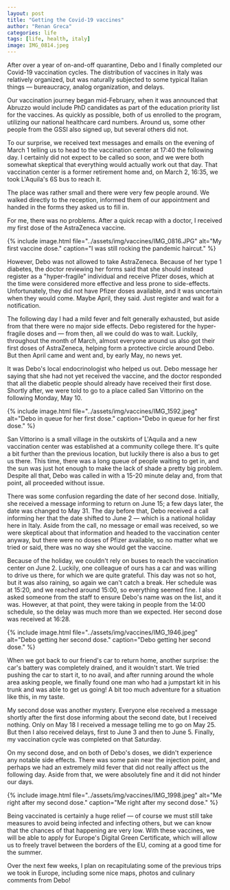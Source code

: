 ```yaml
---
layout: post
title: "Getting the Covid-19 vaccines"
author: "Renan Greca"
categories: life
tags: [life, health, italy]
image: IMG_0814.jpeg
---
```


After over a year of on-and-off quarantine, Debo and I finally completed our Covid-19 vaccination cycles.
The distribution of vaccines in Italy was relatively organized, but was naturally subjected to some typical Italian things — bureaucracy, analog organization, and delays.

Our vaccination journey began mid-February, when it was announced that Abruzzo would include PhD candidates as part of the education priority list for the vaccines.
As quickly as possible, both of us enrolled to the program, utilizing our national healthcare card numbers.
Around us, some other people from the GSSI also signed up, but several others did not.

To our surprise, we received text messages and emails on the evening of March 1 telling us to head to the vaccination center at 17:40 the following day.
I certainly did not expect to be called so soon, and we were both somewhat skeptical that everything would actually work out that day.
That vaccination center is a former retirement home and, on March 2, 16:35, we took L'Aquila's 6S bus to reach it.

The place was rather small and there were very few people around.
We walked directly to the reception, informed them of our appointment and handed in the forms they asked us to fill in.

For me, there was no problems.
After a quick recap with a doctor, I received my first dose of the AstraZeneca vaccine.

{% 
include image.html 
file="../assets/img/vaccines/IMG_0816.JPG" 
alt="My first vaccine dose." 
caption="I was still rocking the pandemic haircut." 
%}

However, Debo was not allowed to take AstraZeneca.
Because of her type 1 diabetes, the doctor reviewing her forms said that she should instead register as a "hyper-fragile" individual and receive Pfizer doses, which at the time were considered more effective and less prone to side-effects.
Unfortunately, they did not have Pfizer doses available, and it was uncertain when they would come.
Maybe April, they said. Just register and wait for a notification.

The following day I had a mild fever and felt generally exhausted, but aside from that there were no major side effects.
Debo registered for the hyper-fragile doses and — from then, all we could do was to wait.
Luckily, throughout the month of March, almost everyone around us also got their first doses of AstraZeneca, helping form a protective circle around Debo.
But then April came and went and, by early May, no news yet.

It was Debo's local endocrinologist who helped us out.
Debo message her saying that she had not yet received the vaccine, and the doctor responded that all the diabetic people should already have received their first dose.
Shortly after, we were told to go to a place called San Vittorino on the following Monday, May 10.

{% 
include image.html 
file="../assets/img/vaccines/IMG_1592.jpeg" 
alt="Debo in queue for her first dose." 
caption="Debo in queue for her first dose." 
%}

San Vittorino is a small village in the outskirts of L'Aquila and a new vaccination center was established at a community college there.
It's quite a bit further than the previous location, but luckily there is also a bus to get us there.
This time, there was a long queue of people waiting to get in, and the sun was just hot enough to make the lack of shade a pretty big problem.
Despite all that, Debo was called in with a 15-20 minute delay and, from that point, all proceeded without issue.

There was some confusion regarding the date of her second dose.
Initially, she received a message informing to return on June 15; a few days later, the date was changed to May 31.
The day before that, Debo received a call informing her that the date shifted to June 2 — which is a national holiday here in Italy.
Aside from the call, no message or email was received, so we were skeptical about that information and headed to the vaccination center anyway, but there were no doses of Pfizer available, so no matter what we tried or said, there was no way she would get the vaccine.

Because of the holiday, we couldn't rely on buses to reach the vaccination center on June 2.
Luckily, one colleague of ours has a car and was willing to drive us there, for which we are quite grateful.
This day was not so hot, but it was also raining, so again we can't catch a break.
Her schedule was at 15:20, and we reached around 15:00, so everything seemed fine.
I also asked someone from the staff to ensure Debo's name was on the list, and it was.
However, at that point, they were taking in people from the 14:00 schedule, so the delay was much more than we expected.
Her second dose was received at 16:28.

{% 
include image.html 
file="../assets/img/vaccines/IMG_1946.jpeg" 
alt="Debo getting her second dose." 
caption="Debo getting her second dose." 
%}

When we got back to our friend's car to return home, another surprise: the car's battery was completely drained, and it wouldn't start.
We tried pushing the car to start it, to no avail, and after running around the whole area asking people, we finally found one man who had a jumpstart kit in his trunk and was able to get us going!
A bit too much adventure for a situation like this, in my taste.

My second dose was another mystery.
Everyone else received a message shortly after the first dose informing about the second date, but I received nothing.
Only on May 18 I received a message telling me to go on May 25.
But then I also received delays, first to June 3 and then to June 5.
Finally, my vaccination cycle was completed on that Saturday.

On my second dose, and on both of Debo's doses, we didn't experience any notable side effects.
There was some pain near the injection point, and perhaps we had an extremely mild fever that did not really affect us the following day.
Aside from that, we were absolutely fine and it did not hinder our days.

{% 
include image.html 
file="../assets/img/vaccines/IMG_1998.jpeg" 
alt="Me right after my second dose." 
caption="Me right after my second dose." 
%}

Being vaccinated is certainly a huge relief — of course we must still take measures to avoid being infected and infecting others, but we can know that the chances of that happening are very low. 
With these vaccines, we will be able to apply for Europe's Digital Green Certificate, which will allow us to freely travel between the borders of the EU, coming at a good time for the summer.

Over the next few weeks, I plan on recapitulating some of the previous trips we took in Europe, including some nice maps, photos and culinary comments from Debo!
